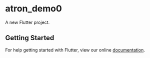 # atron_demo0

A new Flutter project.

## Getting Started

For help getting started with Flutter, view our online
[documentation](https://flutter.io/).
